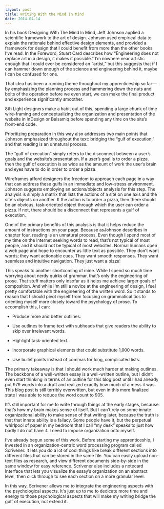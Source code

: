 ```yaml
---
layout: post
title: Writing With the Mind in Mind
date: 2014.04.14
---
```


In his book Designing With The Mind In Mind, Jeff Johnson applied a scientific framework to the art of design. Johnson used empirical data to explain the rationale behind effective design elements, and provided a framework for design that I could benefit from more than the other books I’ve read. In the Foreword, Stuart Card describes how “Engineering does not replace art in a design, it makes it possible.” I’m nowhere near artistic enough that I could ever be considered an “artist,” but this suggests that if I can hammer down enough of the science and engineering behind it, maybe I can be confused for one.

That idea has been a running theme throughout my apprenticeship so far—by emphasizing the planning process and hammering down the nuts and bolts of the operation before we even start, we can make the final product and experience significantly smoother. 

8th Light designers make a habit out of this, spending a large chunk of time wire-framing and conceptualizing the organization and presentation of the website in InDesign or Balsamiq before spending any time on the site’s front-end code.

Prioritizing preparation in this way also addresses two main points that Johnson emphasized throughout the text: bridging the “gulf of execution,” and that reading is an unnatural process.

The “gulf of execution” simply refers to the disconnect between a user’s goals and the website’s presentation. If a user’s goal is to order a pizza, then the gulf of execution is as wide as the amount of work the user’s brain and eyes have to do in order to order a pizza. 

Wireframes afford designers the freedom to approach each page in a way that can address these gulfs in an immediate and low-stress environment. Johnson suggests employing an actions/objects analysis for this step. The analysis is simply a matrix that lists the actions of a site on one axis and the site's objects on another. If the action is to order a pizza, then there should be an obvious, task-oriented object through which the user can order a pizza. If not, there should be a disconnect that represents a gulf of execution.

One of the primary benefits of this analysis is that it helps reduce the amount of instructions on your page. Because asJohnson describes in chapter four, reading is an unnatural process. Even though I spend most of my time on the Internet seeking words to read, that’s not typical of most people, and it should not be typical of most websites. Normal humans open a web page and hope to encounter as little text as possible. They don't want words; they want actionable cues. They want smooth responses. They want seamless and intuitive navigation. They just want a pizza!

This speaks to another shortcoming of mine. While I spend so much time worrying about nerdy quirks of grammar, that’s only the engineering of prose. That stuff matters only insofar as it helps me achieve larger goals of composition. And while I'm still a novice at the engineering of design, I feel pretty comfortable with the engineering of the written word. So it stands to reason that I should pivot myself from focusing on grammatical tics to orienting myself more closely toward the psychology of prose. To accomplish this, I can:

- Produce more and better outlines.

- Use outlines to frame text with subheads that give readers the ability to skip over irrelevant words.

- Highlight task-oriented text.

- Incorporate graphical elements that could substitute 1,000 words.

- Use bullet points instead of commas for long, complicated lists.

The primary takeaway is that I should work much harder at making outlines. The backbone of a well-written essay is a well-written outline, but I didn’t even start thinking in terms of an outline for this blog post until I had already put 979 words into a draft and realized exactly how much of a mess it was. This blog post is still terribly overwritten, but even in this more finalized state I was able to reduce the word count to 905.

It’s still important for me to write through things at the early stages, because that’s how my brain makes sense of itself. But I can’t rely on some innate organizational ability to make sense of that writing later, because the truth is that that innate ability is a fallacy. Some people have it, but the perpetual whirlpool of paper in my bedroom that I call “my desk” speaks to just how badly I do not have it. I need to impose organization onto myself.

I’ve already begun some of this work. Before starting my apprenticeship, I invested in an organization-centric word processing program called Scrivener. It lets you do a lot of cool things like break different sections into different files that can be stored in the same file. You can easily upload non-text files as research, and view different documents side-by-side in the same window for easy reference. Scrivener also includes a notecard interface that lets you visualize the essay’s organization on an abstract level, then click through to see each section on a more granular level. 

In this way, Scrivener allows me to integrate the engineering aspects with the psychological aspects. It's just up to me to dedicate more time and energy to those psychological aspects that will make my writing bridge the gulf of execution, not extend it.